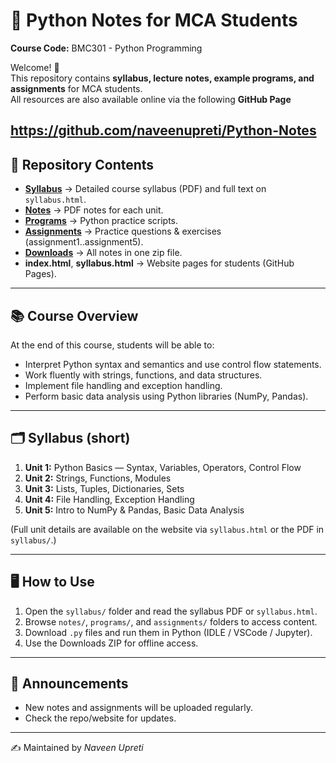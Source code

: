 # 📘 Python Notes for MCA Students
**Course Code:** BMC301 - Python Programming

Welcome! 👋  
This repository contains **syllabus, lecture notes, example programs, and assignments** for MCA students.  
All resources are also available online via the following **GitHub Page**  

**https://github.com/naveenupreti/Python-Notes**
---

## 📂 Repository Contents
- **[Syllabus](./syllabus/Python_Programming_Syllabus_MCA_3rd_Sem.pdf)** → Detailed course syllabus (PDF) and full text on `syllabus.html`.  
- **[Notes](./notes/)** → PDF notes for each unit.  
- **[Programs](./programs/)** → Python practice scripts.  
- **[Assignments](./assignments/)** → Practice questions & exercises (assignment1..assignment5).  
- **[Downloads](./downloads/python_notes.zip)** → All notes in one zip file.  
- **index.html**, **syllabus.html** → Website pages for students (GitHub Pages).

---

## 📚 Course Overview
At the end of this course, students will be able to:
- Interpret Python syntax and semantics and use control flow statements.
- Work fluently with strings, functions, and data structures.
- Implement file handling and exception handling.
- Perform basic data analysis using Python libraries (NumPy, Pandas).

---

## 🗂 Syllabus (short)
1. **Unit 1:** Python Basics — Syntax, Variables, Operators, Control Flow  
2. **Unit 2:** Strings, Functions, Modules  
3. **Unit 3:** Lists, Tuples, Dictionaries, Sets  
4. **Unit 4:** File Handling, Exception Handling  
5. **Unit 5:** Intro to NumPy & Pandas, Basic Data Analysis

(Full unit details are available on the website via `syllabus.html` or the PDF in `syllabus/`.)

---

## 🖥️ How to Use
1. Open the `syllabus/` folder and read the syllabus PDF or `syllabus.html`.  
2. Browse `notes/`, `programs/`, and `assignments/` folders to access content.  
3. Download `.py` files and run them in Python (IDLE / VSCode / Jupyter).  
4. Use the Downloads ZIP for offline access.

---

## 📢 Announcements
- New notes and assignments will be uploaded regularly.  
- Check the repo/website for updates.

---

✍️ Maintained by *Naveen Upreti*
